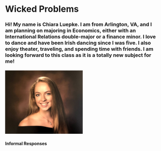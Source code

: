 # Wicked Problems 
### Hi! My name is Chiara Luepke. I am from Arlington, VA, and I am planning on majoring in Economics, either with an International Relations double-major or a finance minor. I love to dance and have been Irish dancing since I was five. I also enjoy theater, traveling, and spending time with friends. I am looking forward to this class as it is a totally new subject for me! 
#### <img src ="IMG_1947.jpg" width="50%" height="50%"/>
#### Informal Responses
